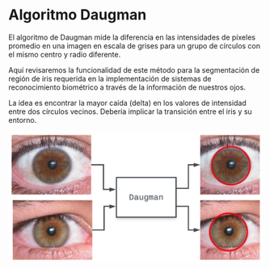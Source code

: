 # Algoritmo Daugman

El algoritmo de Daugman mide la diferencia en las intensidades de píxeles promedio en una imagen en escala de grises para un grupo de círculos con el mismo centro y radio diferente.

Aquí revisaremos la funcionalidad de este método para la segmentación de región de iris requerida en la implementación de sistemas de reconocimiento biométrico a través de la información de nuestros ojos.

La idea es encontrar la mayor caída (delta) en los valores de intensidad entre dos círculos vecinos. Debería implicar la transición entre el iris y su entorno.

<img src="https://github.com/carlosjulioph/Algoritmo-de-Daugman/blob/main/images_readme/1.png" width="800">
